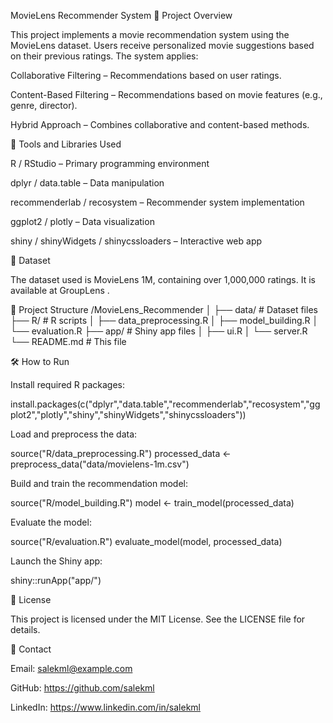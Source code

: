 MovieLens Recommender System
📌 Project Overview

This project implements a movie recommendation system using the MovieLens dataset. Users receive personalized movie suggestions based on their previous ratings. The system applies:

Collaborative Filtering – Recommendations based on user ratings.

Content-Based Filtering – Recommendations based on movie features (e.g., genre, director).

Hybrid Approach – Combines collaborative and content-based methods.

🧪 Tools and Libraries Used

R / RStudio – Primary programming environment

dplyr / data.table – Data manipulation

recommenderlab / recosystem – Recommender system implementation

ggplot2 / plotly – Data visualization

shiny / shinyWidgets / shinycssloaders – Interactive web app

📁 Dataset

The dataset used is MovieLens 1M, containing over 1,000,000 ratings. It is available at GroupLens
.

🚀 Project Structure
/MovieLens_Recommender
│
├── data/                 # Dataset files
├── R/                    # R scripts
│   ├── data_preprocessing.R
│   ├── model_building.R
│   └── evaluation.R
├── app/                  # Shiny app files
│   ├── ui.R
│   └── server.R
└── README.md             # This file

🛠️ How to Run

Install required R packages:

install.packages(c("dplyr","data.table","recommenderlab","recosystem","ggplot2","plotly","shiny","shinyWidgets","shinycssloaders"))


Load and preprocess the data:

source("R/data_preprocessing.R")
processed_data <- preprocess_data("data/movielens-1m.csv")


Build and train the recommendation model:

source("R/model_building.R")
model <- train_model(processed_data)


Evaluate the model:

source("R/evaluation.R")
evaluate_model(model, processed_data)


Launch the Shiny app:

shiny::runApp("app/")

📄 License

This project is licensed under the MIT License. See the LICENSE
 file for details.

📧 Contact

Email: salekml@example.com

GitHub: https://github.com/salekml

LinkedIn: https://www.linkedin.com/in/salekml
